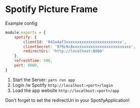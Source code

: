 # Spotify Picture Frame #

Example config

```javascript
module.exports = {
    spotify: {
        clientId: '043a4af3xxxxxxxxxxxxxxxxxxxxxxxxx',
        clientSecret: '979c9c8xxxxxxxxxxxxxxxxxxxxxxxxxx',
        redirectUri: 'http://localhost:8080'
    },
    refreshTime: 500,
    port: 8080,
}
```

1. Start the Server: ```yarn run app```
2. Login /w Spotify ```http://localhost:<port>/login```
3. Load the app website ```http://localhost:<port>/app```

Don't forget to set the redirectUri in your SpotifyApplication!